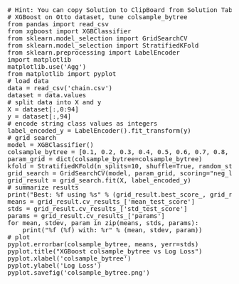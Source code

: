 <pre class="file" data-target="clipboard">
# Hint: You can copy Solution to ClipBoard from Solution Tab in Step 3
# XGBoost on Otto dataset, tune colsample_bytree
from pandas import read_csv
from xgboost import XGBClassifier
from sklearn.model_selection import GridSearchCV
from sklearn.model_selection import StratifiedKFold
from sklearn.preprocessing import LabelEncoder
import matplotlib
matplotlib.use('Agg')
from matplotlib import pyplot
# load data
data = read_csv('chain.csv')
dataset = data.values
# split data into X and y
X = dataset[:,0:94]
y = dataset[:,94]
# encode string class values as integers
label_encoded_y = LabelEncoder().fit_transform(y)
# grid search
model = XGBClassifier()
colsample_bytree = [0.1, 0.2, 0.3, 0.4, 0.5, 0.6, 0.7, 0.8, 1.0]
param_grid = dict(colsample_bytree=colsample_bytree)
kfold = StratifiedKFold(n_splits=10, shuffle=True, random_state=7)
grid_search = GridSearchCV(model, param_grid, scoring="neg_log_loss", n_jobs=-1, cv=kfold)
grid_result = grid_search.fit(X, label_encoded_y)
# summarize results
print("Best: %f using %s" % (grid_result.best_score_, grid_result.best_params_))
means = grid_result.cv_results_['mean_test_score']
stds = grid_result.cv_results_['std_test_score']
params = grid_result.cv_results_['params']
for mean, stdev, param in zip(means, stds, params):
	print("%f (%f) with: %r" % (mean, stdev, param))
# plot
pyplot.errorbar(colsample_bytree, means, yerr=stds)
pyplot.title("XGBoost colsample_bytree vs Log Loss")
pyplot.xlabel('colsample_bytree')
pyplot.ylabel('Log Loss')
pyplot.savefig('colsample_bytree.png')


</pre>
